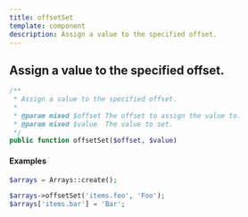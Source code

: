 ```yaml
---
title: offsetSet
template: component
description: Assign a value to the specified offset.
---
```


<h2 class="font-normal text-lg">
Assign a value to the specified offset.
</h2>

```php
/**
 * Assign a value to the specified offset.
 *
 * @param mixed $offset The offset to assign the value to.
 * @param mixed $value  The value to set.
 */
public function offsetSet($offset, $value)
```

#### Examples

```php
$arrays = Arrays::create();

$arrays->offsetSet('items.foo', 'Foo');
$arrays['items.bar'] = 'Bar';
```
